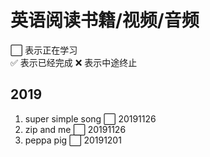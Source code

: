 # 英语阅读书籍/视频/音频
:white_large_square: 表示正在学习   
:white_check_mark: 表示已经完成
:x: 表示中途终止
## 2019
1. super simple song :white_large_square: 20191126
2. zip and me :white_large_square: 20191126
3. peppa pig  :white_large_square: 20191201
